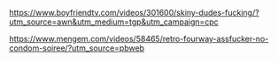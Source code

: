https://www.boyfriendtv.com/videos/301600/skiny-dudes-fucking/?utm_source=awn&utm_medium=tgp&utm_campaign=cpc

https://www.mengem.com/videos/58465/retro-fourway-assfucker-no-condom-soiree/?utm_source=pbweb